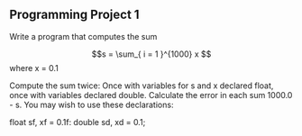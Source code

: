 ## Programming Project 1
Write a program that computes the sum

$$s = \sum_{ i = 1 }^{1000} x $$
where x = 0.1

Compute the sum twice: Once with variables for s and x declared float,
once with variables declared double. Calculate the error in each sum
1000.0 - s. You may wish to use these declarations:

float sf, xf = 0.1f:
double sd, xd = 0.1;
